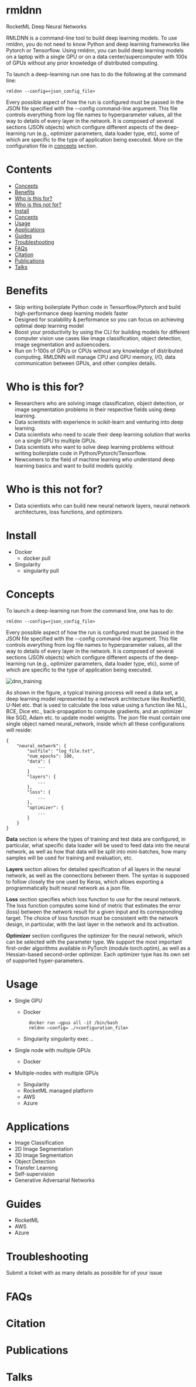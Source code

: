 # rmldnn
RocketML Deep Neural Networks

RMLDNN is a command-line tool to build deep learning models. To use rmldnn, you do not need to know Python and deep learning frameworks like Pytorch or Tensorflow. Using rmldnn, you can build deep learning models on a laptop with a single GPU or on a data center/supercomputer with 100s of GPUs without any prior knowledge of distributed computing.

To launch a deep-learning run one has to do the following at the command line:

`rmldnn --config=<json_config_file>`

Every possible aspect of how the run is configured must be passed in the JSON file specified with the --config command-line argument. This file controls everything from log file names to hyperparameter values, all the way to details of every layer in the network. It is composed of several sections (JSON objects) which configure different aspects of the deep-learning run (e.g., optimizer parameters, data loader type, etc), some of which are specific to the type of application being executed. More on the configuration file in [concepts](#concepts) section.

# Contents

- [Concepts](#concepts)
- [Benefits](#benefits)
- [Who is this for?](#who-is-this-for)
- [Who is this not for?](#who-is-this-not-for)
- [Install](#install)
- [Concepts](#concepts)
- [Usage](#usage)
- [Applications](#applications)
- [Guides](#guides)
- [Troubleshooting](#troubleshooting)
- [FAQs](#faqs)
- [Citation](#citation)
- [Publications](#publications)
- [Talks](#talks)

# Benefits

- Skip writing boilerplate Python code in Tensorflow/Pytorch and build high-performance deep learning models faster
- Designed for scalability & performance so you can focus on achieving optimal deep learning model
- Boost your productivity by using the CLI for building models for different computer vision use cases like image classification, object detection, image segmentation and autoencoders.
- Run on 1-100s of GPUs or CPUs without any knowledge of distributed computing. RMLDNN will manage CPU and GPU memory, I/O, data communication between GPUs, and other complex details.

# Who is this for?

- Researchers who are solving image classification, object detection, or image segmentation problems in their respective fields using deep learning.
- Data scientists with experience in scikit-learn and venturing into deep learning.
- Data scientists who need to scale their deep learning solution that works on a single GPU to multiple GPUs.
- Data scientists who want to solve deep learning problems without writing boilerplate code in Python/Pytorch/Tensorflow.
- Newcomers to the field of machine learning who understand deep learning basics and want to build models quickly.

# Who is this not for?

- Data scientists who can build new neural network layers, neural network architectures, loss functions, and optimizers.

# Install

- Docker
  - docker pull
- Singularity
  - singularity pull

# Concepts

To launch a deep-learning run from the command line, one has to do:

`rmldnn --config=<json_config_file>`

Every possible aspect of how the run is configured must be passed in the JSON file specified with the --config command-line argument. This file controls everything from log file names to hyperparameter values, all the way to details of every layer in the network. It is composed of several sections (JSON objects) which configure different aspects of the deep-learning run (e.g., optimizer parameters, data loader type, etc), some of which are specific to the type of application being executed. 

![dnn_training](dnn_training.png)

As shown in the figure, a typical training process will need a data set, a deep learning model represented by a network architecture like ResNet50, U-Net etc. that is used to calculate the loss value using a function like NLL, BCE, Dice etc., back-propagation to compute gradients, and an optimizer like SGD, Adam etc. to update model weights. The json file must contain one single object named neural_network, inside which all these configurations will reside:


    {
        "neural_network": {
            "outfile": "log_file.txt",
            "num_epochs": 100,
            "data": {
                ...
            }
            "layers": {
                ...
            },
            "loss": {
                ...
            },
            "optimizer": {
                ...
            }                       
        }
    }

**Data** section is where the types of training and test data are configured, in particular, what specific data loader will be used to feed data into the neural network, as well as how that data will be split into mini-batches, how many samples will be used for training and evaluation, etc.

**Layers** section allows for detailed specification of all layers in the neural network, as well as the connections between them. The syntax is supposed to follow closely the one used by Keras, which allows exporting a programmatically built neural network as a json file.

**Loss** section specifies which loss function to use for the neural network. The loss function computes some kind of metric that estimates the error (loss) between the network result for a given input and its corresponding target. The choice of loss function must be consistent with the network design, in particular, with the last layer in the network and its activation.

**Optimizer** section configures the optimizer for the neural network, which can be selected with the parameter type. We support the most important first-order algorithms available in PyTorch (module torch.optim), as well as a Hessian-based second-order optimizer. Each optimizer type has its own set of supported hyper-parameters.


# Usage

- Single GPU
  - Docker
    ```
      docker run –gpus all -it /bin/bash
      rmldnn –config= ./<configuration_file>
    ```
  - Singularity
  singularity exec .. 

- Single node with multiple GPUs
  - Docker

- Multiple-nodes with multiple GPUs
  - Singularity
  - RocketML managed platform 
  - AWS
  - Azure

# Applications

- Image Classification
- 2D Image Segmentation
- 3D Image Segmentation
- Object Detection
- Transfer Learning
- Self-supervision
- Generative Adversarial Networks

# Guides

- RocketML
- AWS
- Azure

# Troubleshooting

Submit a ticket with as many details as possible for of your issue

# FAQs

# Citation

# Publications

# Talks

